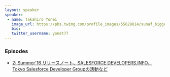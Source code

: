 ```yaml
---
layout: speaker
speaker:
 - name: Takahiro Yonei
   image_url: https://pbs.twimg.com/profile_images/55629814/sunaf_bigger.jpg
   bio:
   twitter_username: yonet77
---
```


### Episodes

- [2: Summer'16 リリースノート、SALESFORCE DEVELOPERS.INFO、Tokyo Salesforce Developer Groupの活動など](/podcast/002/)

